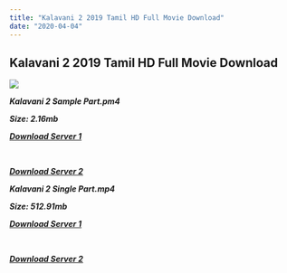 ```yaml
---
title: "Kalavani 2 2019 Tamil HD Full Movie Download"
date: "2020-04-04"
---
```


## Kalavani 2 2019 Tamil HD Full Movie Download

![](https://images.moviebuff.com/093f5cf9-23e6-4b67-9682-9c5911d82175?w=1000)

**_Kalavani 2 Sample Part.pm4_**

**_Size: 2.16mb_**

**_[Download Server 1](http://b7.wetransfer.vip/files/Tamil{b337cb003d07febca875724d018e20f8c1927a284fdd439ea607fcc650de5bb7}20Movies/Tamil{b337cb003d07febca875724d018e20f8c1927a284fdd439ea607fcc650de5bb7}202019{b337cb003d07febca875724d018e20f8c1927a284fdd439ea607fcc650de5bb7}20Movies/Kalavani{b337cb003d07febca875724d018e20f8c1927a284fdd439ea607fcc650de5bb7}202{b337cb003d07febca875724d018e20f8c1927a284fdd439ea607fcc650de5bb7}20(2019)/Kalavani{b337cb003d07febca875724d018e20f8c1927a284fdd439ea607fcc650de5bb7}202{b337cb003d07febca875724d018e20f8c1927a284fdd439ea607fcc650de5bb7}20(2019){b337cb003d07febca875724d018e20f8c1927a284fdd439ea607fcc650de5bb7}20Proper{b337cb003d07febca875724d018e20f8c1927a284fdd439ea607fcc650de5bb7}20HDRip/Kalavani{b337cb003d07febca875724d018e20f8c1927a284fdd439ea607fcc650de5bb7}202{b337cb003d07febca875724d018e20f8c1927a284fdd439ea607fcc650de5bb7}20(2019){b337cb003d07febca875724d018e20f8c1927a284fdd439ea607fcc650de5bb7}20Sample{b337cb003d07febca875724d018e20f8c1927a284fdd439ea607fcc650de5bb7}20(640x360).mp4)_**

**_[  
](http://b7.wetransfer.vip/files/Tamil{b337cb003d07febca875724d018e20f8c1927a284fdd439ea607fcc650de5bb7}20Movies/Tamil{b337cb003d07febca875724d018e20f8c1927a284fdd439ea607fcc650de5bb7}202019{b337cb003d07febca875724d018e20f8c1927a284fdd439ea607fcc650de5bb7}20Movies/Kalavani{b337cb003d07febca875724d018e20f8c1927a284fdd439ea607fcc650de5bb7}202{b337cb003d07febca875724d018e20f8c1927a284fdd439ea607fcc650de5bb7}20(2019)/Kalavani{b337cb003d07febca875724d018e20f8c1927a284fdd439ea607fcc650de5bb7}202{b337cb003d07febca875724d018e20f8c1927a284fdd439ea607fcc650de5bb7}20(2019){b337cb003d07febca875724d018e20f8c1927a284fdd439ea607fcc650de5bb7}20Proper{b337cb003d07febca875724d018e20f8c1927a284fdd439ea607fcc650de5bb7}20HDRip/Kalavani{b337cb003d07febca875724d018e20f8c1927a284fdd439ea607fcc650de5bb7}202{b337cb003d07febca875724d018e20f8c1927a284fdd439ea607fcc650de5bb7}20(2019){b337cb003d07febca875724d018e20f8c1927a284fdd439ea607fcc650de5bb7}20Sample{b337cb003d07febca875724d018e20f8c1927a284fdd439ea607fcc650de5bb7}20(640x360).mp4)_**

**_[Download Server 2](http://b7.wetransfer.vip/files/Tamil{b337cb003d07febca875724d018e20f8c1927a284fdd439ea607fcc650de5bb7}20Movies/Tamil{b337cb003d07febca875724d018e20f8c1927a284fdd439ea607fcc650de5bb7}202019{b337cb003d07febca875724d018e20f8c1927a284fdd439ea607fcc650de5bb7}20Movies/Kalavani{b337cb003d07febca875724d018e20f8c1927a284fdd439ea607fcc650de5bb7}202{b337cb003d07febca875724d018e20f8c1927a284fdd439ea607fcc650de5bb7}20(2019)/Kalavani{b337cb003d07febca875724d018e20f8c1927a284fdd439ea607fcc650de5bb7}202{b337cb003d07febca875724d018e20f8c1927a284fdd439ea607fcc650de5bb7}20(2019){b337cb003d07febca875724d018e20f8c1927a284fdd439ea607fcc650de5bb7}20Proper{b337cb003d07febca875724d018e20f8c1927a284fdd439ea607fcc650de5bb7}20HDRip/Kalavani{b337cb003d07febca875724d018e20f8c1927a284fdd439ea607fcc650de5bb7}202{b337cb003d07febca875724d018e20f8c1927a284fdd439ea607fcc650de5bb7}20(2019){b337cb003d07febca875724d018e20f8c1927a284fdd439ea607fcc650de5bb7}20Sample{b337cb003d07febca875724d018e20f8c1927a284fdd439ea607fcc650de5bb7}20(640x360).mp4)_**

**_Kalavani 2 Single Part.mp4_**

**_Size: 512.91mb_**

**_[Download Server 1](http://c10.wetransfer.vip//files/Kalavani{b337cb003d07febca875724d018e20f8c1927a284fdd439ea607fcc650de5bb7}202{b337cb003d07febca875724d018e20f8c1927a284fdd439ea607fcc650de5bb7}20(2019).mp4)_**

**_[  
](http://c10.wetransfer.vip//files/Kalavani{b337cb003d07febca875724d018e20f8c1927a284fdd439ea607fcc650de5bb7}202{b337cb003d07febca875724d018e20f8c1927a284fdd439ea607fcc650de5bb7}20(2019).mp4)_**

**_[Download Server 2](http://c10.wetransfer.vip//files/Kalavani{b337cb003d07febca875724d018e20f8c1927a284fdd439ea607fcc650de5bb7}202{b337cb003d07febca875724d018e20f8c1927a284fdd439ea607fcc650de5bb7}20(2019).mp4)_**
